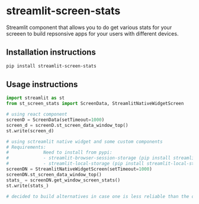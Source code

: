 # streamlit-screen-stats

Streamlit component that allows you to do get various stats for your screeen to build repsonsive apps for your users with different devices.

## Installation instructions

```sh
pip install streamlit-screen-stats
```

## Usage instructions

```python
import streamlit as st
from st_screen_stats import ScreenData, StreamlitNativeWidgetScreen

# using react component
screenD = ScreenData(setTimeout=1000)
screen_d = screenD.st_screen_data_window_top()
st.write(screen_d)

# using sctreamlit native widget and some custom components
# Requirements:
#             Need to install from pypi:
#             - streamlit-browser-session-storage (pip install streamlit-browser-session-storage)
#             - streamlit-local-storage (pip install streamlit-local-storage)
screenDN = StreamlitNativeWidgetScreen(setTimeout=1000)
screenDN.st_screen_data_window_top()
stats_ = screenDN.get_window_screen_stats()
st.write(stats_)

# decided to build alternatives in case one is less reliable than the other. 

```